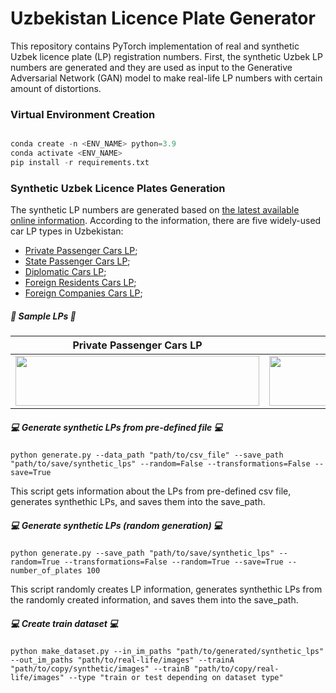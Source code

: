 # Uzbekistan Licence Plate Generator

This repository contains PyTorch implementation of real and synthetic Uzbek licence plate (LP) registration numbers. First, the synthetic Uzbek LP numbers are generated and they are used as input to the Generative Adversarial Network (GAN) model to make real-life LP numbers with certain amount of distortions.

### Virtual Environment Creation

```python

conda create -n <ENV_NAME> python=3.9
conda activate <ENV_NAME>
pip install -r requirements.txt

```

### Synthetic Uzbek Licence Plates Generation
The synthetic LP numbers are generated based on [the latest available online information](https://en.wikipedia.org/wiki/Vehicle_registration_plates_of_Uzbekistan). According to the information, there are five widely-used car LP types in Uzbekistan:

* [Private Passenger Cars LP](https://en.wikipedia.org/wiki/Vehicle_registration_plates_of_Uzbekistan#/media/File:Pelak_shakhsi-UZ.png);
* [State Passenger Cars LP](https://en.wikipedia.org/wiki/Vehicle_registration_plates_of_Uzbekistan#/media/File:Pelak_dolati-UZ.png);
* [Diplomatic Cars LP](https://upload.wikimedia.org/wikipedia/commons/7/78/Uzbekistan_diplomatic_license_plate.png);
* [Foreign Residents Cars LP](https://upload.wikimedia.org/wikipedia/commons/2/25/Pelak_khareji-UZ.png);
* [Foreign Companies Cars LP](https://upload.wikimedia.org/wikipedia/commons/f/fa/Pelak_mohajer-UZ.png);

##### 🚗 Sample LPs 🚗

| Private Passenger Cars LP | State Passenger Cars LP | Diplomatic Cars LP | Foreign Residents Cars LP | Foreign Companies Cars LP |
|       :-:       |     :---------:        |         :-:         |        :--------:         |   :----:         | 
| <img src=https://user-images.githubusercontent.com/50166164/226815467-e010edbc-7fde-473f-8289-92b21f38aa50.jpg width=390px height=80px> | <img src=https://user-images.githubusercontent.com/50166164/226815584-e8932cc2-ef6f-494c-9e02-30fcd9d9a164.jpg width=390px height=80px> | <img src=https://user-images.githubusercontent.com/50166164/226815921-cc2e6de1-96ca-46da-8be0-888aa3473e40.jpg width=390px height=80px> | <img src=https://user-images.githubusercontent.com/50166164/226815751-d308f26e-896d-49b7-8d53-1488c6498f85.jpg width=390px height=80px> | <img src=https://user-images.githubusercontent.com/50166164/226815690-05716ce9-1c71-4e4c-8a8e-a1b4d97da099.jpg width=390px height=80px>

##### :computer: Generate synthetic LPs from pre-defined file :computer:
```
python generate.py --data_path "path/to/csv_file" --save_path "path/to/save/synthetic_lps" --random=False --transformations=False --save=True
```
This script gets information about the LPs from pre-defined csv file, generates synthethic LPs, and saves them into the save_path.

##### :computer: Generate synthetic LPs (random generation) :computer:

```
python generate.py --save_path "path/to/save/synthetic_lps" --random=True --transformations=False --random=True --save=True --number_of_plates 100

```
This script randomly creates LP information, generates synthethic LPs from the randomly created information, and saves them into the save_path.

##### :computer: Create train dataset :computer:

```
python make_dataset.py --in_im_paths "path/to/generated/synthetic_lps" --out_im_paths "path/to/real-life/images" --trainA "path/to/copy/synthetic/images" --trainB "path/to/copy/real-life/images" --type "train or test depending on dataset type"

```




